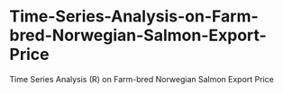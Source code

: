 # Time-Series-Analysis-on-Farm-bred-Norwegian-Salmon-Export-Price
Time Series Analysis (R) on Farm-bred Norwegian Salmon Export Price
